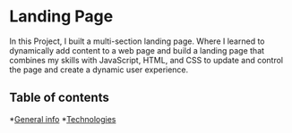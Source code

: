 # Landing Page

In this Project, I built a multi-section landing page. Where I learned to dynamically add content to a web page and build a landing page that combines my skills with JavaScript, HTML, and CSS to update and control the page and create a dynamic user experience.

## Table of contents
*[General info](#general-info)
*[Technologies](#technologies)
